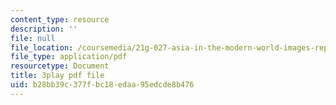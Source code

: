 ```yaml
---
content_type: resource
description: ''
file: null
file_location: /coursemedia/21g-027-asia-in-the-modern-world-images-representations-fall-2016/b28bb39c377fbc18edaa95edcde8b476_Ay80m-WFyko.pdf
file_type: application/pdf
resourcetype: Document
title: 3play pdf file
uid: b28bb39c-377f-bc18-edaa-95edcde8b476
---
```

